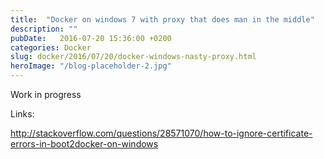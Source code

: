 ```yaml
---
title:  "Docker on windows 7 with proxy that does man in the middle"
description: ""
pubDate:   2016-07-20 15:36:00 +0200
categories: Docker
slug: docker/2016/07/20/docker-windows-nasty-proxy.html
heroImage: "/blog-placeholder-2.jpg"
---
```


Work in progress

Links:

http://stackoverflow.com/questions/28571070/how-to-ignore-certificate-errors-in-boot2docker-on-windows
